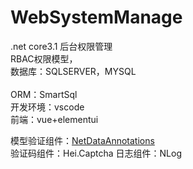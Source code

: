 # WebSystemManage
.net core3.1 后台权限管理 <br/>
RBAC权限模型，<br/>
数据库：SQLSERVER，MYSQL<br/><br/>
ORM：SmartSql<br/>
开发环境：vscode<br/>
前端：vue+elementui

模型验证组件：<a href="https://github.com/chnzhang/NetDataAnnotations">NetDataAnnotations</a>
<br/>
验证码组件：Hei.Captcha
日志组件：NLog
